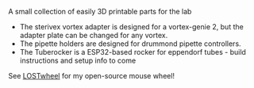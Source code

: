 A small collection of easily 3D printable parts for the lab 

- The sterivex vortex adapter is designed for a vortex-genie 2, but the adapter plate can be changed for any vortex.
- The pipette holders are designed for drummond pipette controllers. 
- The Tuberocker is a ESP32-based rocker for eppendorf tubes - build instructions and setup info to come
  
See [LOSTwheel](https://github.com/jjbivona/LOSTwheel) for my open-source mouse wheel!
